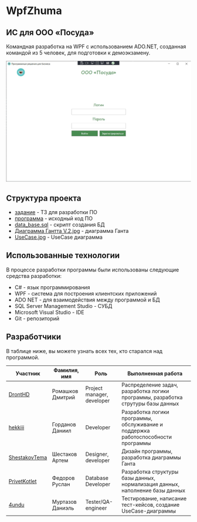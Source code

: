 # WpfZhuma 
## ИС для ООО «Посуда»
Командная разработка на WPF с использованием ADO.NET, созданная командой из 5 человек, для подготовки к демоэкзамену.

![screenshot](assets/screenshot.jpg)

## Структура проекта

- [задание](https://github.com/DrontHD/WpfZhuma/tree/master/%D0%B7%D0%B0%D0%B4%D0%B0%D0%BD%D0%B8%D0%B5) - ТЗ для разработки ПО
- [программа](https://github.com/DrontHD/WpfZhuma/tree/master/%D0%BF%D1%80%D0%BE%D0%B3%D1%80%D0%B0%D0%BC%D0%BC%D0%B0/WpfApp) - исходный код ПО
- [data_base.sql](https://github.com/DrontHD/WpfZhuma/blob/Bd/data_base.sql) - скрипт создания БД
- [Диаграмма Гантта V.2.jpg](%D0%94%D0%B8%D0%B0%D0%B3%D1%80%D0%B0%D0%BC%D0%BC%D0%B0%D0%93%D0%B0%D0%BD%D1%82%D0%B0.jfif) - диаграмма Ганта
- [UseCase.jpg](8I6trm3DWGw.jpg) - UseCase диаграмма

## Использованные технологии

В процессе разработки программы были использованы следующие средства разработки:

- C# - язык программирования
- WPF - система для построения клиентских приложений
- ADO NET - для взаимодействия между программой и БД
- SQL Server Management Studio - СУБД
- Microsoft Visual Studio - IDE
- Git - репозиторий

## Разработчики

В таблице ниже, вы можете узнать всех тех, кто старался над программой.

| Участник | Фамилия, имя | Роль | Выполненная работа |
| ------ | ------ |------ |------ |
| [DrontHD](https://github.com/DrontHD) | Ромашков Дмитрий | Project manager, developer | Распределение задач, разработка логики программы, разработка струтуры базы данных |
| [hekkiii](https://github.com/hekkiii) | Горданов Даниил | Developer | Разработка логики программы, обслуживание и поддержка работоспособности программы |
| [ShestakovTema](https://github.com/ShestakovTema) | Шестаков Артем | Designer, developer |  Дизайн программы, разработка диаграммы Ганта |
| [PrivetKotlet](https://github.com/PrivetKotlet) | Федоров Руслан | Database Developer | Разработка структуры базы данных, нормализация данных, наполнение базы данных |
| [4undu](https://github.com/4undu) | Муртазов Даниэль | Tester/QA-engineer | Тестирование, написание тест-кейсов, создание UseCase-диаграммы |
